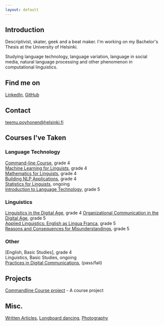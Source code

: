 ```yaml
---
layout: default
---
```


## Introduction

Descriptivist, skater, geek and a beat maker. I'm working on my Bachelor's Thesis at the University of Helsinki.

Studying language technology, language variation, language in social media, natural language processing and other phenomenon in computational linguistics. 
## Find me on

[LinkedIn](https://fi.linkedin.com/in/teemu-p%C3%B6yh%C3%B6nen-b26542157), [GitHub](https://github.com/teemursu)

## Contact

teemu.poyhonen@helsinki.fi

## Courses I've Taken

### Language Technology                                                           
[Command-line Course](https://courses.helsinki.fi/en/KIK-LG218/126710126), grade 4\
[Machine Learning for Linguists](https://courses.helsinki.fi/en/kik-lg210/130394715), grade 4\
[Mathematics for Linguists](https://courses.helsinki.fi/en/kik-lg209/125773335), grade 4\
[Building NLP Applications](https://courses.helsinki.fi/en/kik-lg211/121228521), grade 4\
[Statistics for Linguists](https://courses.helsinki.fi/en/KIK-LG207/130394615), ongoing\
[Introduction to Language Technology](https://courses.helsinki.fi/en/kik-405/124787882), grade 5
### Linguistics
[Linguistics in the Digital Age](https://courses.helsinki.fi/en/lda-3103), grade 4
[Organizational Communication in the Digital Age](https://courses.helsinki.fi/en/GPC-O315/124564272), grade 5\
[Applied Linguistics: English as Lingua Franca](https://courses.helsinki.fi/en/kik-en217/125379765), grade 5\
[Reasons and Consequences for Misunderstandings](https://courses.helsinki.fi/en/aykik-408/125298555), grade 5
### Other
[English, Basic Studies], grade 4\
Linguistics, Basic Studies, ongoing\
[Practices in Digital Communications](https://courses.helsinki.fi/en/aypvk-606/123707113), (pass/fail)
## Projects
[Commandline Course project](https://github.com/Teemursu/cmdline_course) - A course project
## Misc.
[Written Articles](https://btsbzine.com/?author=5a1af41b53450a9c544d9a19), [Longboard dancing](https://www.instagram.com/longteemu/), [Photography](https://www.instagram.com/teemusnaps)






